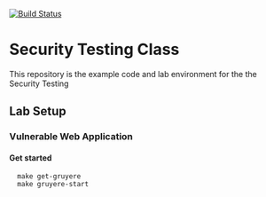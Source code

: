 [![Build Status](https://travis-ci.org/wickett/security-testing-class.svg?branch=master)](https://travis-ci.org/wickett/security-testing-class)
# Security Testing Class
This repository is the example code and lab environment for the the Security Testing

## Lab Setup


### Vulnerable Web Application


#### Get started

```
  make get-gruyere
  make gruyere-start
```

